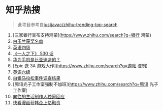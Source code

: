 # 知乎热搜

> 此项目参考自[justjavac/zhihu-trending-top-search](https://github.com/justjavac/zhihu-trending-top-search/blob/main/utils.ts)

<!-- BEGIN -->
  <!-- 最后更新时间:Fri Jun 11 2021 12:14:23 GMT+0000 (Coordinated Universal Time) -->
  1. [三家银行宣布支持鸿蒙](https://www.zhihu.com/search?q=银行 鸿蒙)
1. [白玉兰获奖名单](https://www.zhihu.com/search?q=白玉兰)
1. [英语四级](https://www.zhihu.com/search?q=英语四级)
1. [《一人之下》 530 话](https://www.zhihu.com/search?q=一人之下)
1. [华为手机是比亚迪造的？](https://www.zhihu.com/search?q=华为手机)
1. [Epic 送 3A 游戏大作](https://www.zhihu.com/search?q=游戏 控制)
1. [英语六级](https://www.zhihu.com/search?q=英语六级)
1. [白银马拉松事件调查结果](https://www.zhihu.com/search?q=甘肃白银马拉松)
1. [腾讯光子工作室强制不加班](https://www.zhihu.com/search?q=腾讯 光子工作室)
1. [向往的生活制作人独家回应](https://www.zhihu.com/search?q=向往的生活)
1. [快看漫画获韩企上亿融资](https://www.zhihu.com/search?q=快看漫画)
  <!-- END -->